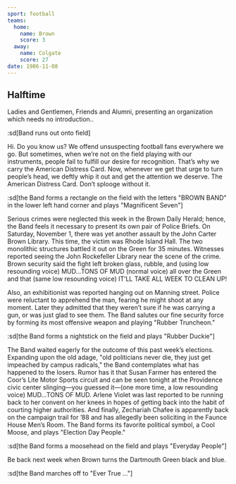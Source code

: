 ```yaml
---
sport: football
teams:
  home:
    name: Brown
    score: 3
  away:
    name: Colgate
    score: 27
date: 1986-11-08
---
```


## Halftime

Ladies and Gentlemen, Friends and Alumni, presenting an organization which needs no introduction..

:sd[Band runs out onto field]

Hi. Do you know us? We offend unsuspecting football fans everywhere we go. But sometimes, when we’re not on the field playing with our instruments, people fail to fulfill our desire for recognition. That’s why we carry the American Distress Card. Now, whenever we get that urge to turn people’s head, we deftly whip it out and get the attention we deserve. The American Distress Card. Don’t splooge without it.

:sd[the Band forms a rectangle on the field with the letters "BROWN BAND" in the lower left hand corner and plays "Magnificent Seven"]

Serious crimes were neglected this week in the Brown Daily Herald; hence, the Band feels it necessary to present its own pair of Police Briefs. On Saturday, November 1, there was yet another assault by the John Carter Brown Library. This time, the victim was Rhode Island Hall. The two monolithic structures battled it out on the Green for 35 minutes. Witnesses reported seeing the John Rockefeller Library near the scene of the crime. Brown security said the fight left broken glass, rubble, and (using low resounding voice) MUD...TONS OF MUD (normal voice) all over the Green and that (same low resounding voice) IT’LL TAKE ALL WEEK TO CLEAN UP!

Also, an exhibitionist was reported hanging out on Manning street. Police were reluctant to apprehend the man, fearing he might shoot at any moment. Later they admitted that they weren’t sure if he was carrying a gun, or was just glad to see them. The Band salutes our fine security force by forming its most offensive weapon and playing "Rubber Truncheon."

:sd[the Band forms a nightstick on the field and plays "Rubber Duckie"]

The Band waited eagerly for the outcome of this past week’s elections. Expanding upon the old adage, "old politicians never die, they just get impeached by campus radicals," the Band contemplates what has happened to the losers. Rumor has it that Susan Farmer has entered the Coor’s Lite Motor Sports circuit and can be seen tonight at the Providence civic center slinging—you guessed it—(one more time, a low resounding voice) MUD...TONS OF MUD. Arlene Violet was last reported to be running back to her convent on her knees in hopes of getting back into the habit of courting higher authorities. And finally, Zechariah Chafee is apparently back on the campaign trail for ’88 and has allegedly been soliciting in the Faunce House Men’s Room. The Band forms its favorite political symbol, a Cool Moose, and plays "Election Day People."

:sd[the Band forms a moosehead on the field and plays "Everyday People"]

Be back next week when Brown turns the Dartmouth Green black and blue.

:sd[the Band marches off to "Ever True ..."]
